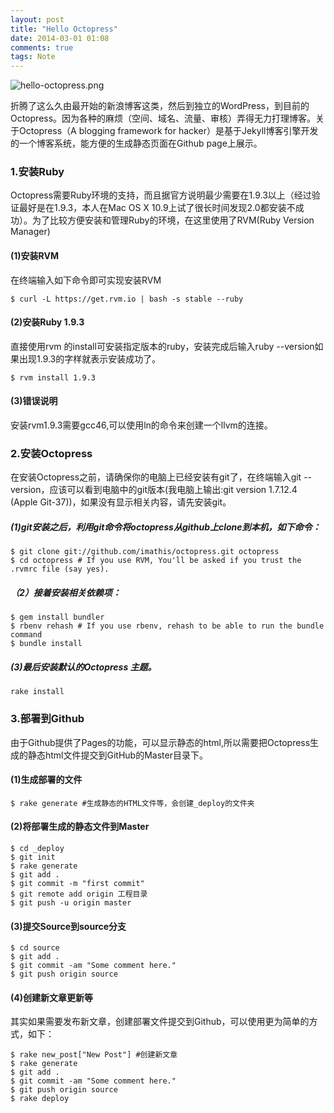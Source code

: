 ```yaml
---
layout: post
title: "Hello Octopress"
date: 2014-03-01 01:08
comments: true
tags: Note
---
```


![hello-octopress.png](/images/hello-octopress/hello-octopress.png)

折腾了这么久由最开始的新浪博客这类，然后到独立的WordPress，到目前的Octopress。因为各种的麻烦（空间、域名、流量、审核）弄得无力打理博客。关于Octopress（A blogging framework for hacker）是基于Jekyll博客引擎开发的一个博客系统，能方便的生成静态页面在Github page上展示。

### 1.安装Ruby

Octopress需要Ruby环境的支持，而且据官方说明最少需要在1.9.3以上（经过验证最好是在1.9.3，本人在Mac OS X 10.9上试了很长时间发现2.0都安装不成功）。为了比较方便安装和管理Ruby的环境，在这里使用了RVM(Ruby Version Manager)

#### (1)安装RVM

在终端输入如下命令即可实现安装RVM

```
$ curl -L https://get.rvm.io | bash -s stable --ruby
```

#### (2)安装Ruby 1.9.3

直接使用rvm 的install可安装指定版本的ruby，安装完成后输入ruby --version如果出现1.9.3的字样就表示安装成功了。

```
$ rvm install 1.9.3
```

#### (3)错误说明

安装rvm1.9.3需要gcc46,可以使用ln的命令来创建一个llvm的连接。
   
### 2.安装Octopress

在安装Octopress之前，请确保你的电脑上已经安装有git了，在终端输入git --version，应该可以看到电脑中的git版本(我电脑上输出:git version 1.7.12.4 (Apple Git-37))，如果没有显示相关内容，请先安装git。

##### (1)git安装之后，利用git命令将octopress从github上clone到本机，如下命令：

```
$ git clone git://github.com/imathis/octopress.git octopress
$ cd octopress # If you use RVM, You'll be asked if you trust the .rvmrc file (say yes).
```

##### （2）接着安装相关依赖项：

```
$ gem install bundler
$ rbenv rehash # If you use rbenv, rehash to be able to run the bundle command
$ bundle install
```

##### (3)最后安装默认的Octopress 主题。

```
rake install
```

### 3.部署到Github

由于Github提供了Pages的功能，可以显示静态的html,所以需要把Octopress生成的静态html文件提交到GitHub的Master目录下。

#### (1)生成部署的文件

```
$ rake generate #生成静态的HTML文件等，会创建_deploy的文件夹
``` 

#### (2)将部署生成的静态文件到Master

```
$ cd _deploy
$ git init
$ rake generate
$ git add .
$ git commit -m "first commit" 
$ git remote add origin 工程目录
$ git push -u origin master
``` 

#### (3)提交Source到source分支

```
$ cd source
$ git add .
$ git commit -am "Some comment here." 
$ git push origin source
``` 

#### (4)创建新文章更新等

其实如果需要发布新文章，创建部署文件提交到Github，可以使用更为简单的方式，如下：

```
$ rake new_post["New Post"] #创建新文章
$ rake generate
$ git add .
$ git commit -am "Some comment here." 
$ git push origin source
$ rake deploy
``` 
